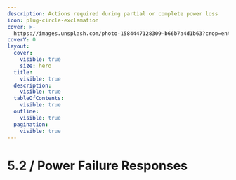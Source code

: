 ```yaml
---
description: Actions required during partial or complete power loss
icon: plug-circle-exclamation
cover: >-
  https://images.unsplash.com/photo-1584447128309-b66b7a4d1b63?crop=entropy&cs=srgb&fm=jpg&ixid=M3wxOTcwMjR8MHwxfHNlYXJjaHwxfHxkb24lMjd0JTIwcGFuaWN8ZW58MHx8fHwxNzQ2OTM1MjY0fDA&ixlib=rb-4.1.0&q=85
coverY: 0
layout:
  cover:
    visible: true
    size: hero
  title:
    visible: true
  description:
    visible: true
  tableOfContents:
    visible: true
  outline:
    visible: true
  pagination:
    visible: true
---
```


# 5.2 / Power Failure Responses

